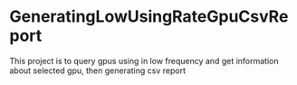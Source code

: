 # GeneratingLowUsingRateGpuCsvReport
This project is to query gpus using in low frequency and get information about selected gpu, then generating csv report
